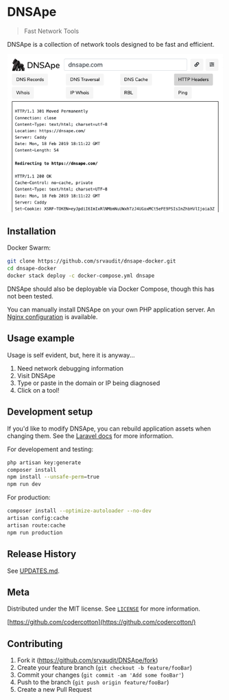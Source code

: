 # DNSApe
> Fast Network Tools

DNSApe is a collection of network tools designed to be fast and efficient.

![](screenshot.png)

## Installation

Docker Swarm:

```sh
git clone https://github.com/srvaudit/dnsape-docker.git
cd dnsape-docker
docker stack deploy -c docker-compose.yml dnsape
```

DNSApe should also be deployable via Docker Compose, though this has not been tested.

You can manually install DNSApe on your own PHP application server.  An [Nginx configuration](https://github.com/srvaudit/dnsape-web/blob/master/dnsape.com.conf) is available. 

## Usage example

Usage is self evident, but, here it is anyway...

1. Need network debugging information
2. Visit DNSApe
3. Type or paste in the domain or IP being diagnosed
4. Click on a tool!

## Development setup

If you'd like to modify DNSApe, you can rebuild application assets when changing them. See the [Laravel docs](https://laravel.com/docs/5.7) for more information.

For developement and testing:

```sh
php artisan key:generate
composer install
npm install --unsafe-perm=true
npm run dev
```

For production:

```sh
composer install --optimize-autoloader --no-dev
artisan config:cache
artisan route:cache
npm run production
```

## Release History

See [UPDATES.md](https://github.com/srvaudit/DNSApe/blob/master/UPDATES.md).

## Meta

Distributed under the MIT license. See [``LICENSE``](https://github.com/srvaudit/DNSApe/blob/master/LICENSE) for more information.

[https://github.com/codercotton](https://github.com/codercotton/)

## Contributing

1. Fork it (<https://github.com/srvaudit/DNSApe/fork>)
2. Create your feature branch (`git checkout -b feature/fooBar`)
3. Commit your changes (`git commit -am 'Add some fooBar'`)
4. Push to the branch (`git push origin feature/fooBar`)
5. Create a new Pull Request
